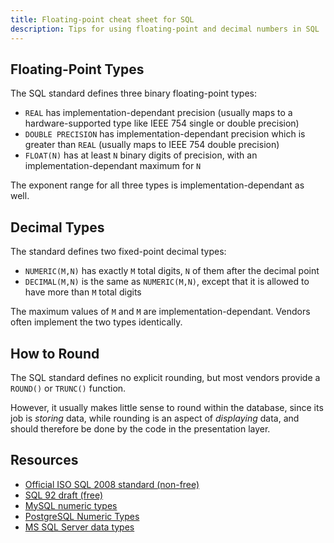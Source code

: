 ```yaml
--- 
title: Floating-point cheat sheet for SQL
description: Tips for using floating-point and decimal numbers in SQL
--- 
```


Floating-Point Types
--------
The SQL standard defines three binary floating-point types:

* `REAL` has implementation-dependant precision (usually maps to a hardware-supported type like IEEE 754 single or double precision)
* `DOUBLE PRECISION` has implementation-dependant precision which is greater than `REAL` (usually maps to IEEE 754 double precision)
* `FLOAT(N)` has at least `N` binary digits of precision, with an implementation-dependant maximum for `N`

The exponent range for all three types is implementation-dependant as well.

Decimal Types
-------------
The standard defines two fixed-point decimal types:

* `NUMERIC(M,N)` has exactly `M` total digits, `N` of them after the decimal point
* `DECIMAL(M,N)` is the same as `NUMERIC(M,N)`, except that it is allowed to have more than `M` total digits

The maximum values of `M` and `M` are implementation-dependant. Vendors often implement the two types identically.

How to Round
------------

The SQL standard defines no explicit rounding, but most vendors provide a `ROUND()` or `TRUNC()` function.

However, it usually makes little sense to round within the database, since its job is *storing* data, while rounding is an aspect of *displaying* data, and should therefore be done by the code in the presentation layer.


Resources 
---------
* [Official ISO SQL 2008 standard (non-free)](http://www.iso.org/iso/iso_catalogue/catalogue_tc/catalogue_detail.htm?csnumber=38640)  
* [SQL 92 draft (free)](http://www.contrib.andrew.cmu.edu/~shadow/sql/sql1992.txt)
* [MySQL numeric types](http://dev.mysql.com/doc/refman/5.0/en/numeric-types.html)
* [PostgreSQL Numeric Types](https://www.postgresql.org/docs/current/static/datatype-numeric.html)
* [MS SQL Server data types](http://msdn.microsoft.com/en-US/library/ms187752%28v=SQL.90%29.aspx)
